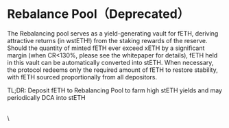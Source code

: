 # Rebalance Pool（Deprecated）

The Rebalancing pool serves as a yield-generating vault for fETH, deriving attractive returns (in wstETH!) from the staking rewards of the reserve. Should the quantity of minted fETH ever exceed xETH by a significant margin (when CR<130%, please see the whitepaper for details), fETH held in this vault can be automatically converted into stETH. When necessary, the protocol redeems only the required amount of fETH to restore stability, with fETH sourced proportionally from all depositors.&#x20;

TL;DR: Deposit fETH to Rebalancing Pool to farm high stETH yields and may periodically DCA into stETH

\
\

